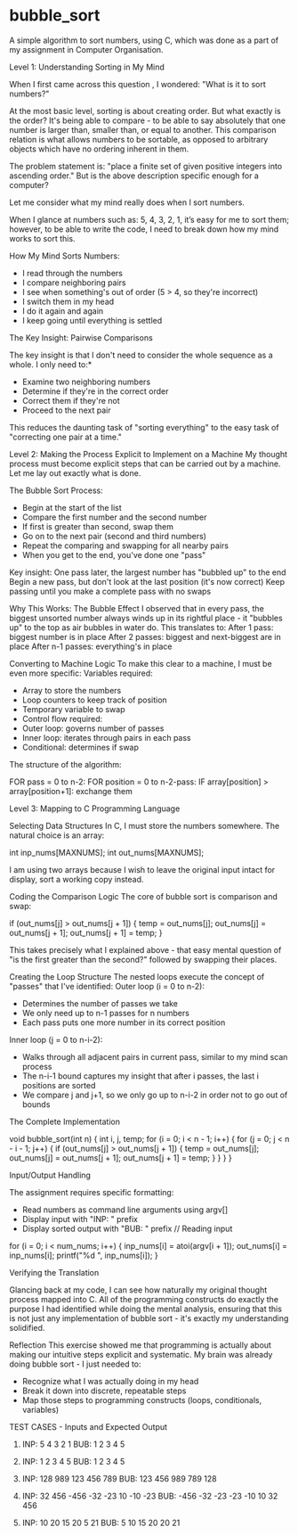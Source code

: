 # bubble_sort
A simple algorithm to sort numbers, using C, which was done as a part of my assignment in Computer Organisation.

Level 1: Understanding Sorting in My Mind


When I first came across this question , I wondered: "What is it to sort numbers?"


At the most basic level, sorting is about creating order. But what exactly is the order? It's being able to compare - to be able to say absolutely that one number is larger than, smaller than, or equal to another. This comparison relation is what allows numbers to be sortable, as opposed to arbitrary objects which have no ordering inherent in them.


The problem statement is: "place a finite set of given positive integers into ascending order." But is the above description specific enough for a computer? 


Let me consider what my mind really does when I sort numbers.


When I glance at numbers such as: 5, 4, 3, 2, 1,  it’s easy for me to sort them; however, to be able to write the code, I need to break down how my mind works to sort this.


How My Mind Sorts Numbers:


* I read through the numbers
* I compare neighboring pairs
* I see when something's out of order (5 > 4, so they're incorrect)
* I switch them in my head
* I do it again and again
* I keep going until everything is settled


The Key Insight: Pairwise Comparisons


The key insight is that I don't need to consider the whole sequence as a whole. I only need to:*
* Examine two neighboring numbers
* Determine if they're in the correct order
* Correct them if they're not
* Proceed to the next pair


This reduces the daunting task of "sorting everything" to the easy task of "correcting one pair at a time."


Level 2: Making the Process Explicit to Implement on a Machine
My thought process must become explicit steps that can be carried out by a machine. Let me lay out exactly what is done.


The Bubble Sort Process:
* Begin at the start of the list
* Compare the first number and the second number
* If first is greater than second, swap them
* Go on to the next pair (second and third numbers)
* Repeat the comparing and swapping for all nearby pairs
* When you get to the end, you've done one "pass"


Key insight: One pass later, the largest number has "bubbled up" to the end
Begin a new pass, but don't look at the last position (it's now correct)
Keep passing until you make a complete pass with no swaps


Why This Works: The Bubble Effect
I observed that in every pass, the biggest unsorted number always winds up in its rightful place - it "bubbles up" to the top as air bubbles in water do. 
This translates to:
After 1 pass: biggest number is in place
After 2 passes: biggest and next-biggest are in place
After n-1 passes: everything's in place


Converting to Machine Logic
To make this clear to a machine, I must be even more specific:
Variables required:
* Array to store the numbers
* Loop counters to keep track of position
* Temporary variable to swap
* Control flow required:
* Outer loop: governs number of passes
* Inner loop: iterates through pairs in each pass
* Conditional: determines if swap


The structure of the algorithm:


FOR pass = 0 to n-2:
    FOR position = 0 to n-2-pass:
        IF array[position] > array[position+1]:
exchange them




Level 3: Mapping to C Programming Language


Selecting Data Structures
In C, I must store the numbers somewhere. The natural choice is an array:

int inp_nums[MAXNUMS];
int out_nums[MAXNUMS];
  

I am using two arrays because I wish to leave the original input intact for display, sort a working copy instead.


Coding the Comparison Logic
The core of bubble sort is comparison and swap:
  
 if (out_nums[j] > out_nums[j + 1]) {
                temp = out_nums[j];
                out_nums[j] = out_nums[j + 1];
                out_nums[j + 1] = temp;
            }


This takes precisely what I explained above - that easy mental question of "is the first greater than the second?" followed by swapping their places.




Creating the Loop Structure
The nested loops execute the concept of "passes" that I've identified:
Outer loop (i = 0 to n-2): 
* Determines the number of passes we take
* We only need up to n-1 passes for n numbers
* Each pass puts one more number in its correct position


Inner loop (j = 0 to n-i-2):
* Walks through all adjacent pairs in current pass, similar to my mind scan process
* The n-i-1 bound captures my insight that after i passes, the last i positions are sorted
* We compare j and j+1, so we only go up to n-i-2 in order not to go out of bounds


The Complete Implementation
  
void bubble_sort(int n) {
    int i, j, temp;
    for (i = 0; i < n - 1; i++) {
        for (j = 0; j < n - i - 1; j++) {
            if (out_nums[j] > out_nums[j + 1]) {
                temp = out_nums[j];
                out_nums[j] = out_nums[j + 1];
                out_nums[j + 1] = temp;
            }
        }
    }
}


Input/Output Handling


The assignment requires specific formatting:
* Read numbers as command line arguments using argv[]
* Display input with "INP: " prefix
* Display sorted output with "BUB: " prefix
// Reading input
  
for (i = 0; i < num_nums; i++) {
        inp_nums[i] = atoi(argv[i + 1]);
        out_nums[i] = inp_nums[i];
        printf("%d ", inp_nums[i]);
    }


Verifying the Translation


Glancing back at my code, I can see how naturally my original thought process mapped into C. All of the programming constructs do exactly the purpose I had identified while doing the mental analysis, ensuring that this is not just any implementation of bubble sort - it's exactly my understanding solidified.




Reflection
This exercise showed me that programming is actually about making our intuitive steps explicit and systematic. My brain was already doing bubble sort - I just needed to:
* Recognize what I was actually doing in my head
* Break it down into discrete, repeatable steps
* Map those steps to programming constructs (loops, conditionals, variables)




TEST CASES - Inputs and Expected Output


1. INP: 5 4 3 2 1
BUB: 1 2 3 4 5


2. INP: 1 2 3 4 5
BUB: 1 2 3 4 5


3. INP: 128 989 123 456 789
BUB: 123 456 989 789 128


4. INP: 32 456 -456 -32 -23 10 -10 -23
BUB: -456 -32 -23 -23 -10 10 32 456


5. INP: 10 20 15 20 5 21
BUB: 5 10 15 20 20 21


